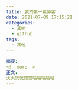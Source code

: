 ```yaml
---
title: 我的第一篇博客
date: 2021-07-09 17:15:21
categories:
  - 其他
  - github
tags:
  - 其他
​---

摘要:
<!--more-->
正文:
火火恍恍惚惚哈哈哈哈哈
---
```

